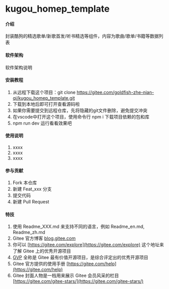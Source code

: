 # kugou_homep_template

#### 介绍
封装酷狗的精选歌单/新歌首发/听书精选等组件，内容为歌曲/歌单/书籍等数据列表

#### 软件架构
软件架构说明


#### 安装教程

1.  从远程下载这个项目：git clone https://gitee.com/goldfish-zhe-nian-qi/kugou_homep_template.git
2.  下载到本地后即可打开查看源码啦
3.  如果你需要提交到远程仓库，先将隐藏的git文件删除，避免提交冲突
4.  在vscode中打开这个项目，使用命令行 npm i 下载项目依赖的包和库
5.  npm run dev 运行看看效果吧

#### 使用说明

1.  xxxx
2.  xxxx
3.  xxxx

#### 参与贡献

1.  Fork 本仓库
2.  新建 Feat_xxx 分支
3.  提交代码
4.  新建 Pull Request


#### 特技

1.  使用 Readme\_XXX.md 来支持不同的语言，例如 Readme\_en.md, Readme\_zh.md
2.  Gitee 官方博客 [blog.gitee.com](https://blog.gitee.com)
3.  你可以 [https://gitee.com/explore](https://gitee.com/explore) 这个地址来了解 Gitee 上的优秀开源项目
4.  [GVP](https://gitee.com/gvp) 全称是 Gitee 最有价值开源项目，是综合评定出的优秀开源项目
5.  Gitee 官方提供的使用手册 [https://gitee.com/help](https://gitee.com/help)
6.  Gitee 封面人物是一档用来展示 Gitee 会员风采的栏目 [https://gitee.com/gitee-stars/](https://gitee.com/gitee-stars/)
